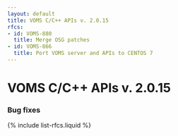 ```yaml
---
layout: default
title: VOMS C/C++ APIs v. 2.0.15
rfcs:
- id: VOMS-880
  title: Merge OSG patches
- id: VOMS-866
  title: Port VOMS server and APIs to CENTOS 7
---
```


# VOMS C/C++ APIs v. 2.0.15

### Bug fixes

{% include list-rfcs.liquid %}

